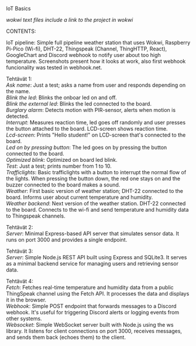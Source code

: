 IoT Basics  

*wokwi text files include a link to the project in wokwi*

CONTENTS:  

  IoT pipeline: Simple full pipeline weather station that uses Wokwi, Raspberry Pi-Pico (Wi-fi), DHT-22, Thingspeak (Channel, ThingHTTP, React), GoogleChart and Discord webhook to notify user about too  high temperature. Screenshots present how it looks at work, also first webhook funcionality was tested in webhook.net.  

  Tehtävät 1:  
    *Ask name*: Just a test; asks a name from user and responds depending on the name.  
    *Blink the led*: Blinks the onboar led on and off.  
    *Blink the external led*: Blinks the led connected to the board.  
    *Burglary alarm*: Detects motion with PIR-sensor, alerts when motion is detected.  
    *Interrupt*: Measures reaction time, led goes off randomly and user presses the button attached to the board. LCD-screen shows reaction time.  
    *Lcd-screen*: Prints "Hello student!" on LCD-screen that's connected to the board.  
    *Led on by pressing button*: The led goes on by pressing the button connected to the board.  
    *Optimized blink*: Optimized on board led blink.  
    *Test*: Just a test; prints number from 1 to 10.  
    *Trafficlights*: Basic trafficlights with a button to interrupt the normal flow of the lights. When pressing the button down, the red one stays on and the buzzer connected to the board makes a sound.  
    *Weather*: First basic version of weather station; DHT-22 connected to the board. Informs user about current temperature and humidity.   
    *Weather backend*: Next version of the weather station. DHT-22 connected to the board. Connects to the wi-fi and send temperature and humidity data to Thingspeak channels.  
    
  Tehtävät 2:  
    *Server*: Minimal Express-based API server that simulates sensor data. It runs on port 3000 and provides a single endpoint.  
    
  Tehtävät 3:  
    *Server*: Simple Node.js REST API built using Express and SQLite3. It serves as a minimal backend service for managing users and retrieving sensor data.  
    
  Tehtävät 4:  
    *Fetch*: Fetches real-time temperature and humidity data from a public ThingSpeak channel using the Fetch API. It processes the data and displays it in the browser.  
    *Webhook*: Simple POST endpoint that forwards messages to a Discord webhook. It's useful for triggering Discord alerts or logging events from other systems.  
    *Websocket*: Simple WebSocket server built with Node.js using the ws library. It listens for client connections on port 3000, receives messages, and sends them back (echoes them) to the client.
